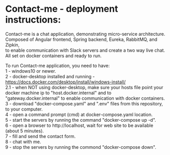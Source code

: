 # Contact-me - deployment instructions:
Contact-me is a chat application, demonstrating micro-service architecture.  
Composed of Angular frontend, Spring backend, Eureka, RabbitMQ, and Zipkin,  
to enable communication with Slack servers and create a two way live chat.  
All set on docker containers and ready to run.  

To run Contact-me application, you need to have:  
1 - windows10 or newer.  
2 - docker-desktop installed and running - https://docs.docker.com/desktop/install/windows-install/  
2.1 - when NOT using docker-desktop, make sure your hosts file point your docker machine ip to "host.docker.internal" and to "gateway.docker.internal" to enable communication with docker containers.  
3 - download "docker-compose.yaml" and ".env" files from this repository, to your computer.  
4 - open a command prompt (cmd) at docker-compose.yaml location.  
5 - start the servers by running the command "docker-compose up -d".  
6 - open a browser to http://localhost, wait for web site to be available (about 5 minutes).  
7 - fill and send the contact form.  
8 - chat with me.  
9 - stop the servers by running the commond "docker-compose down".  
